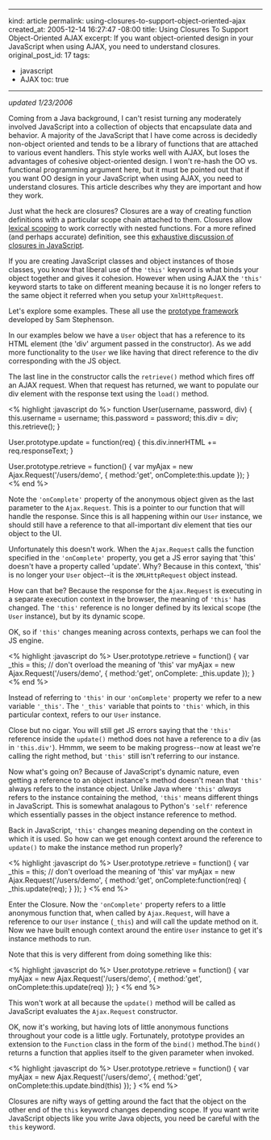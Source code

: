 ----- 
kind: article
permalink: using-closures-to-support-object-oriented-ajax
created_at: 2005-12-14 16:27:47 -08:00
title: Using Closures To Support Object-Oriented AJAX
excerpt: If you want object-oriented design in your JavaScript when using AJAX, you need to understand closures.
original_post_id: 17
tags: 
- javascript
- AJAX
toc: true
-----
_updated 1/23/2006_

Coming from a Java background, I can't resist turning any moderately involved JavaScript into a collection of objects that encapsulate data and behavior. A majority of the JavaScript that I have come across is decidedly non-object oriented and tends to be a library of functions that are attached to various event handlers. This style works well with AJAX, but loses the advantages of cohesive object-oriented design. I won't re-hash the OO vs. functional programming argument here, but it must be pointed out that if you want OO design in your JavaScript when using AJAX, you need to understand closures. This article describes why they are important and how they work.

Just what the heck are closures? Closures are a way of creating function definitions with a particular scope chain attached to them. Closures allow [lexical scoping](http://en.wikipedia.org/wiki/Lexical_environment#Static_scoping) to work correctly with nested functions. For a more refined (and perhaps accurate) definition, see this [exhaustive discussion of closures in JavaScript](http://jibbering.com/faq/faq_notes/closures.html). 

If you are creating JavaScript classes and object instances of those classes, you know that liberal use of the `'this'` keyword is what binds your object together and gives it cohesion. However when using AJAX the `'this'` keyword starts to take on different meaning because it is no longer refers to the same object it referred when you setup your `XmlHttpRequest`.

Let's explore some examples. These all use the [prototype framework](http://prototype.conio.net/) developed by Sam Stephenson.

In our examples below we have a `User` object that has a reference to its HTML element (the 'div' argument passed in the constructor). As we add more functionality to the `User` we like having that direct reference to the div corresponding with the JS object.

The last line in the constructor calls the `retrieve()` method which fires off an AJAX request. When that request has returned, we want to populate our div element with the response text using the `load()` method.

<% highlight :javascript do %>
function User(username, password, div) {
  this.username = username;
  this.password = password;
  this.div = div;
  this.retrieve();
}

User.prototype.update = function(req) {
  this.div.innerHTML += req.responseText;
}

User.prototype.retrieve = function() {
  var myAjax = new Ajax.Request('/users/demo',
    { method:'get', 
       onComplete:this.update
    });
}
<% end %>

Note the `'onComplete'` property of the anonymous object given as the last parameter to the `Ajax.Request`. This is a pointer to our function that will handle the response. Since this is all happening within our `User` instance, we should still have a reference to that all-important div element that ties our object to the UI.

Unfortunately this doesn't work. When the `Ajax.Request` calls the function specified in the `'onComplete'` property, you get a JS error saying that 'this' doesn't have a property called 'update'. Why? Because in this context, 'this' is no longer your `User` object--it is the `XMLHttpRequest` object instead. 

How can that be? Because the response for the `Ajax.Request` is executing in a separate execution context in the browser, the meaning of `'this'` has changed. The `'this'` reference is no longer defined by its lexical scope (the `User` instance), but by its dynamic scope. 

OK, so if `'this'` changes meaning across contexts, perhaps we can fool the JS engine.

<% highlight :javascript do %>
User.prototype.retrieve = function() {
  var _this = this; // don't overload the meaning of 'this'
  var myAjax = new Ajax.Request('/users/demo', 
    { method:'get', 
       onComplete: _this.update
    });
}
<% end %>

Instead of referring to `'this'` in our `'onComplete'` property we refer to a new variable `'_this'`. The `'_this'` variable that points to `'this'` which, in this particular context, refers to our `User` instance.

Close but no cigar. You will still get JS errors saying that the `'this'` reference inside the `update()` method does not have a reference to a div (as in `'this.div'`). Hmmm, we seem to be making progress--now at least we're calling the right method, but `'this'` still isn't referring to our instance.

Now what's going on? Because of JavaScript's dynamic nature, even getting a reference to an object instance's method doesn't mean that `'this'` always refers to the instance object. Unlike Java where `'this'` _always_ refers to the instance containing the method, `'this'` means different things in JavaScript. This is somewhat analagous to Python's `'self'` reference which essentially passes in the object instance reference to method. 

Back in JavaScript, `'this'` changes meaning depending on the context in which it is used. So how can we get enough context around the reference to `update()` to make the instance method run properly?

<% highlight :javascript do %>
User.prototype.retrieve = function() {
  var _this = this; // don't overload the meaning of 'this'
  var myAjax = new Ajax.Request('/users/demo',
    { method:'get', 
       onComplete:function(req) { _this.update(req); } 
    });
}
<% end %>

Enter the Closure. Now the `'onComplete'` property refers to a little anonymous function that, when called by `Ajax.Request`, will have a reference to our `User` instance (`_this`) and will call the update method on it. Now we have built enough context around the entire `User` instance to get it's instance methods to run.

Note that this is very different from doing something like this:

<% highlight :javascript do %>
User.prototype.retrieve = function() {
  var myAjax = new Ajax.Request('/users/demo',
    { method:'get', 
       onComplete:this.update(req) 
    });
}
<% end %>

This won't work at all because the `update()` method will be called as JavaScript evaluates the `Ajax.Request` constructor.

OK, now it's working, but having lots of little anonymous functions throughout your code is a little ugly. Fortunately, prototype provides an extension to the `Function` class in the form of the `bind()` method.The `bind()` returns a function that applies itself to the given parameter when invoked.

<% highlight :javascript do %>
User.prototype.retrieve = function() {
  var myAjax = new Ajax.Request('/users/demo',
    { method:'get', 
       onComplete:this.update.bind(this)
    });
}
<% end %>

Closures are nifty ways of getting around the fact that the object on the other end of the `this` keyword changes depending scope. If you want write JavaScript objects like you write Java objects, you need be careful with  the `this` keyword.
